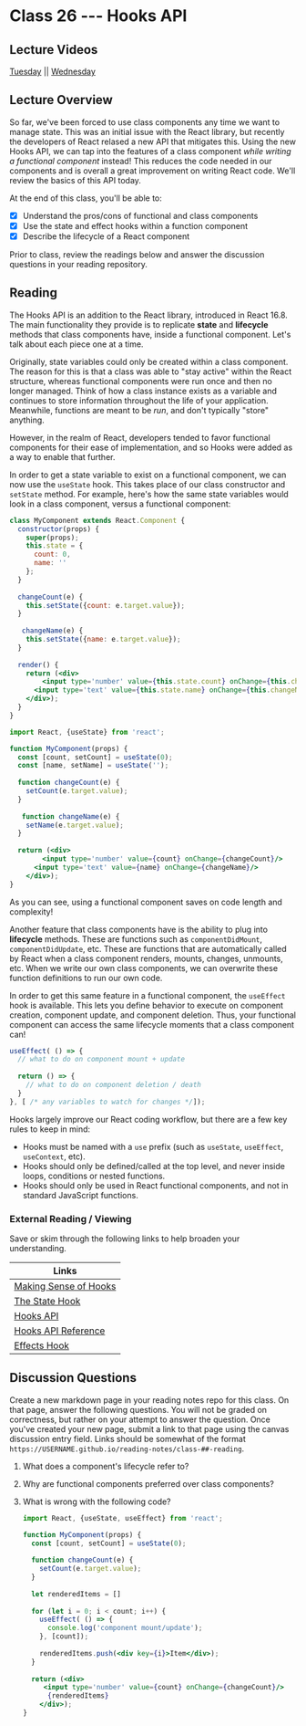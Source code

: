 # Class 26 --- Hooks API

## Lecture Videos

[Tuesday](https://www.youtube.com/watch?v=hbXu1OZaaCo) || [Wednesday](https://www.youtube.com/watch?v=fhntwHh3Mso)

## Lecture Overview

So far, we've been forced to use class components any time we want to manage state. This was an initial issue with the React library, but recently the developers of React relased a new API that mitigates this. Using the new Hooks API, we can tap into the features of a class component *while writing a functional component* instead! This reduces the code needed in our components and is overall a great improvement on writing React code. We'll review the basics of this API today. 

At the end of this class, you'll be able to:

-   [x] Understand the pros/cons of functional and class components
-   [x] Use the state and effect hooks within a function component
-   [x] Describe the lifecycle of a React component

Prior to class, review the readings below and answer the discussion questions in your reading repository.

## Reading

The Hooks API is an addition to the React library, introduced in React 16.8. The main functionality they provide is to replicate **state** and **lifecycle** methods that class components have, inside a functional component. Let's talk about each piece one at a time. 

Originally, state variables could only be created within a class component. The reason for this is that a class was able to "stay active" within the React structure, whereas functional components were run once and then no longer managed. Think of how a class instance exists as a variable and continues to store information throughout the life of your application. Meanwhile, functions are meant to be *run*, and don't typically "store" anything. 

However, in the realm of React, developers tended to favor functional components for their ease of implementation, and so Hooks were added as a way to enable that further. 

In order to get a state variable to exist on a functional component, we can now use the `useState` hook. This takes place of our class constructor and `setState` method. For example, here's how the same state variables would look in a class component, versus a functional component: 

```jsx
class MyComponent extends React.Component {
  constructor(props) {
    super(props); 
    this.state = {
      count: 0, 
      name: ''
    }; 
  }
  
  changeCount(e) {
    this.setState({count: e.target.value}); 
  }
  
   changeName(e) {
    this.setState({name: e.target.value}); 
  }
  
  render() {
    return (<div>
    	<input type='number' value={this.state.count} onChange={this.changeCount.bind(this)}/>
      <input type='text' value={this.state.name} onChange={this.changeName.bind(this)}/> 
    </div>);
  }
}
```

```jsx
import React, {useState} from 'react'; 

function MyComponent(props) {
  const [count, setCount] = useState(0); 
  const [name, setName] = useState(''); 
  
  function changeCount(e) {
    setCount(e.target.value); 
  }
  
   function changeName(e) {
    setName(e.target.value); 
  }
  
  return (<div>
    	<input type='number' value={count} onChange={changeCount}/>
      <input type='text' value={name} onChange={changeName}/> 
    </div>);
}
```

As you can see, using a functional component saves on code length and complexity! 

Another feature that class components have is the ability to plug into **lifecycle** methods. These are functions such as `componentDidMount`, `componentDidUpdate`, etc. These are functions that are automatically called by React when a class component renders, mounts, changes, unmounts, etc. When we write our own class components, we can overwrite these function definitions to run our own code. 

In order to get this same feature in a functional component, the `useEffect` hook is available. This lets you define behavior to execute on component creation, component update, and component deletion. Thus, your functional component can access the same lifecycle moments that a class component can! 

```jsx
useEffect( () => {
  // what to do on component mount + update
  
  return () => {
    // what to do on component deletion / death
  }
}, [ /* any variables to watch for changes */]); 
```

Hooks largely improve our React coding workflow, but there are a few key rules to keep in mind: 

- Hooks must be named with a `use` prefix (such as `useState`, `useEffect`, `useContext`, etc).
- Hooks should only be defined/called at the top level, and never inside loops, conditions or nested functions. 
- Hooks should only be used in React functional components, and not in standard JavaScript functions. 

### External Reading / Viewing

Save or skim through the following links to help broaden your understanding.

| Links                                                        |
| ------------------------------------------------------------ |
| [Making Sense of Hooks](https://medium.com/@dan_abramov/making-sense-of-react-hooks-fdbde8803889) |
| [The State Hook](https://reactjs.org/docs/hooks-state.html)  |
| [Hooks API](https://reactjs.org/docs/hooks-overview.html)    |
| [Hooks API Reference](https://reactjs.org/docs/hooks-reference.html) |
| [Effects Hook](https://reactjs.org/docs/hooks-effect.html)   |

## Discussion Questions

Create a new markdown page in your reading notes repo for this class. On that page, answer the following questions. You will not be graded on correctness, but rather on your attempt to answer the question. Once you've created your new page, submit a link to that page using the canvas discussion entry field. Links should be somewhat of the format `https://USERNAME.github.io/reading-notes/class-##-reading`.

1. What does a component's lifecycle refer to? 

2. Why are functional components preferred over class components? 

3. What is wrong with the following code? 

   ```jsx
   import React, {useState, useEffect} from 'react'; 
   
   function MyComponent(props) {
     const [count, setCount] = useState(0); 
     
     function changeCount(e) {
       setCount(e.target.value); 
     }
     
     let renderedItems = []
     
     for (let i = 0; i < count; i++) {
       useEffect( () => {
         console.log('component mount/update'); 
       }, [count]); 
       
       renderedItems.push(<div key={i}>Item</div>); 
     }
     
     return (<div>
       	<input type='number' value={count} onChange={changeCount}/>
         {renderedItems}
       </div>);
   }
   ```

   

